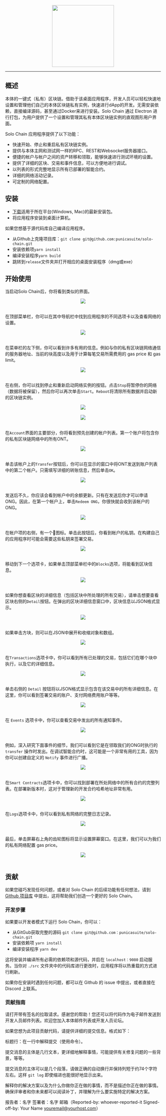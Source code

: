 
<div align="center"><img src="https://raw.githubusercontent.com/punicasuite/solo-chain/master/image/icon.png" height="200" width="200"></div>

---

## 概述

本体的一键式（私有）区块链。借助于该桌面应用程序，开发人员可以轻松快速地设置和管理他们自己的本体区块链私有实例，快速进行dApp的开发。无需安装依赖，直接编译源码，甚至通过Docker来进行安装。Solo Chain 通过 Electron 进行打包，为用户提供了一个设置和管理其私有本体区块链实例的直观图形用户界面。

Solo Chain 应用程序提供了以下功能：

- 快速开始、停止和重启私有区块链实例。
- 提供与本体主网和测试网一样的RPC、REST和Websocket服务器接口。
- 便捷的帐户与帐户之间的资产转移和领取，能够快速进行测试环境的设置。
- 提供了详细的区块、交易和事件信息，可以方便地进行调试。
- 以列表的形式完整地显示所有已部署的智能合约。
- 详细的网络活动记录。
- 可定制的网络配置。


## 安装

- [下载](https://github.com/punicasuite/solo-chain/releases)适用于所在平台(Windows, Mac)的最新安装包。
- 将应用程序安装到桌面计算机。

如果您想基于源代码库自己编译应用程序。

- 从Github上克隆项目库：`git clone git@github.com:punicasuite/solo-chain.git`
- 安装依赖项`yarn install`
- 编译安装程序`yarn build`
- 跳转到`release`文件夹并打开相应的桌面安装程序（dmg或exe）


## 开始使用

当启动Solo Chain后，你将看到类似的界面。

<div align="center"><img src="https://raw.githubusercontent.com/ontio/documentation/master/dev-website-docs/assets/solo-chain/00-home.png"><br><br></div>

在顶部菜单栏，你可以在其中导航栏中找到应用程序的不同选项卡以及查看网络的设置。

<div align="center"><img src="https://raw.githubusercontent.com/ontio/documentation/master/dev-website-docs/assets/solo-chain/01-menu-bar.png"><br><br></div>

在菜单栏的左下侧，你可以看到许多有用的信息。例如与你的私有区块链网络通信的服务器地址、当前的块高度以及用于计算每笔交易所需费用的 gas price 和 gas limit。

<div align="center"><img src="https://raw.githubusercontent.com/ontio/documentation/master/dev-website-docs/assets/solo-chain/02-server-addresses.png"><br><br></div>

在右侧，你可以找到停止和重新启动网络实例的按钮。点击`Stop`将暂停你的网络（数据将被保留），然后你可以再次单击`Start`。`Reboot`将清除所有数据并启动新的区块链实例。

<div align="center"><img src="https://raw.githubusercontent.com/ontio/documentation/master/dev-website-docs/assets/solo-chain/03-stop-reboot.png"><br><br></div>

<div align="center"><img src="https://raw.githubusercontent.com/ontio/documentation/master/dev-website-docs/assets/solo-chain/04-start.png"><br><br></div>

在`Account`界面的主要部分，你将看到预先创建的帐户列表。第一个账户将包含你的私有区块链网络中的所有ONT。

<div align="center"><img src="https://raw.githubusercontent.com/ontio/documentation/master/dev-website-docs/assets/solo-chain/05-starting-account.png" ><br><br></div>

单击该帐户上的`Transfer`按钮后，你可以在显示的窗口中将ONT发送到账户列表中的第二个帐户。只需填写详细的转账信息，然后单击`OK`。

<div align="center">
  <img src="https://raw.githubusercontent.com/ontio/documentation/master/dev-website-docs/assets/solo-chain/06-transfer.png" ><br><br>
</div>

发送后不久，你应该会看到帐户中的余额更新。只有在发送后你才可以申请ONG。因此，在第一个帐户上，单击`Redeem ONG`，你很快就会收到该帐户的ONG。

<div align="center">
  <img src="https://raw.githubusercontent.com/ontio/documentation/master/dev-website-docs/assets/solo-chain/07-claim.png" ><br><br>
</div>

在帐户项的右侧，有一个🔑图标。单击此按钮后，你看到帐户的私钥。在构建自己的应用程序时可能会需要这些私钥来签署交易。

<div align="center">
  <img src="https://raw.githubusercontent.com/ontio/documentation/master/dev-website-docs/assets/solo-chain/08-pk.png" ><br><br>
</div>

移动到下一个选项卡，如果单击顶部菜单栏中的`Blocks`选项，将能看到区块信息。

<div align="center">
  <img src="https://raw.githubusercontent.com/ontio/documentation/master/dev-website-docs/assets/solo-chain/09-blocks.png" ><br><br>
</div>

如果你想查看区块的详细信息（包括区块中所处理的所有交易），请单击想要查看区块右侧的`Detail`按钮。在弹出的区块详细信息窗口中，区块信息以JSON格式显示。

<div align="center">
  <img src="https://raw.githubusercontent.com/ontio/documentation/master/dev-website-docs/assets/solo-chain/10-block-detail.png" ><br><br>
</div>

如果单击方块，则可以在JSON中展开和收缩对象和数组。

<div align="center">
  <img src="https://raw.githubusercontent.com/ontio/documentation/master/dev-website-docs/assets/solo-chain/11-block-detail-open.png" ><br><br>
</div>

在`Transactions`选项卡中，你可以看到所有已处理的交易，包括它们在哪个块中执行，以及它的详细信息。

<div align="center">
  <img src="https://raw.githubusercontent.com/ontio/documentation/master/dev-website-docs/assets/solo-chain/12-transactions.png" ><br><br>
</div>

单击右侧的 `Detail` 按钮将以JSON格式显示包含在该交易中的所有详细信息。在这里，你可以看到签署交易的账户、支付网络费用账户等等。

<div align="center">
  <img src="https://raw.githubusercontent.com/ontio/documentation/master/dev-website-docs/assets/solo-chain/13-tx-details.png" ><br><br>
</div>

在 `Events` 选项卡中，你可以查看交易中发出的所有通知事件。

<div align="center">
  <img src="https://raw.githubusercontent.com/ontio/documentation/master/dev-website-docs/assets/solo-chain/14-events.png" ><br><br>
</div>

例如，深入研究下面事件的细节，我们可以看到它是在领取我们的ONG时执行的 `transfer` 操作时发出。在调试智能合约时，这可能是一个非常有用的工具，因为你可以创建自定义的 `Notify` 事件进行广播。

<div align="center">
  <img src="https://raw.githubusercontent.com/ontio/documentation/master/dev-website-docs/assets/solo-chain/15-transfer-event.png" ><br><br>
</div>

在`Smart Contracts`选项卡中，你可以找到部署在所处网络中的所有合约的完整列表。在部署新版本时，这对于管理新的开发合约哈希地址非常有用。

<div align="center">
  <img src="https://raw.githubusercontent.com/ontio/documentation/master/dev-website-docs/assets/solo-chain/16-smart-contracts.png" ><br><br>
</div>

在`Logs`选项卡中，你可以看到私有网络的完整日志记录。

<div align="center">
  <img src="https://raw.githubusercontent.com/ontio/documentation/master/dev-website-docs/assets/solo-chain/17-logs.png" ><br><br>
</div>

最后，单击屏幕右上角的齿轮图标将显示设置屏幕窗口。在这里，我们可以为我们的私有网络配置 gas price。

<div align="center">
  <img src="https://raw.githubusercontent.com/ontio/documentation/master/dev-website-docs/assets/solo-chain/18-settings.png" ><br><br>
</div>


## 贡献

如果您碰巧发现任何问题，或者对 Solo Chain 的后续功能有任何想法，请到 [Github 项目库](https://github.com/punicasuite/solo-chain) 中提出，这将帮助我们创造一个更好的 Solo Chain。

### 开发步骤

如果要以开发者模式下运行 Solo Chain，你可以：

- 从GitGub获取完整的源码 `git clone git@github.com：punicasuite/solo-chain.git`
- 安装依赖项 `yarn install`
- 编译安装程序 `yarn dev`

这将安装并编译所有必需的依赖项和源代码，并启在 `localhost：9080` 启动服务。当你对 `./src` 文件夹中的代码库进行更改时，应用程序将以热重载的方式进行刷新。

如果你在安装时遇到任何问题，都可以在 Github 的 issue 中提出，或者直接在 Discord 上联系。

### 贡献指南

请打开带有签名的拉取请求。感谢您的帮助！您还可以将代码作为电子邮件发送到开发人员邮件列表。欢迎您加入本体邮件列表或开发人员论坛。

如果您想为此项目贡献代码，请提供详细的提交信息。格式如下：

标题行：在一行中解释提交（使用命令）。

提交消息的主体是几行文本，更详细地解释事情，可能提供有关修复问题的一些背景，等等。

提交消息的主体可以是几个段落，请做正确的自动换行并保持列短于约74个字符左右。这样 `git log` 即使缩进也能很好地显示出来。

解释你的解决方案以及为什么你做你正在做的事情，而不是描述你正在做的事情。确保评审者和你未来都可以阅读补丁，并理解为什么要实施特定的解决方案。

报告者：名字 签署者：名字 邮箱（Reported-by: whoever-reported-it Signed-off-by: Your Name youremail@yourhost.com）